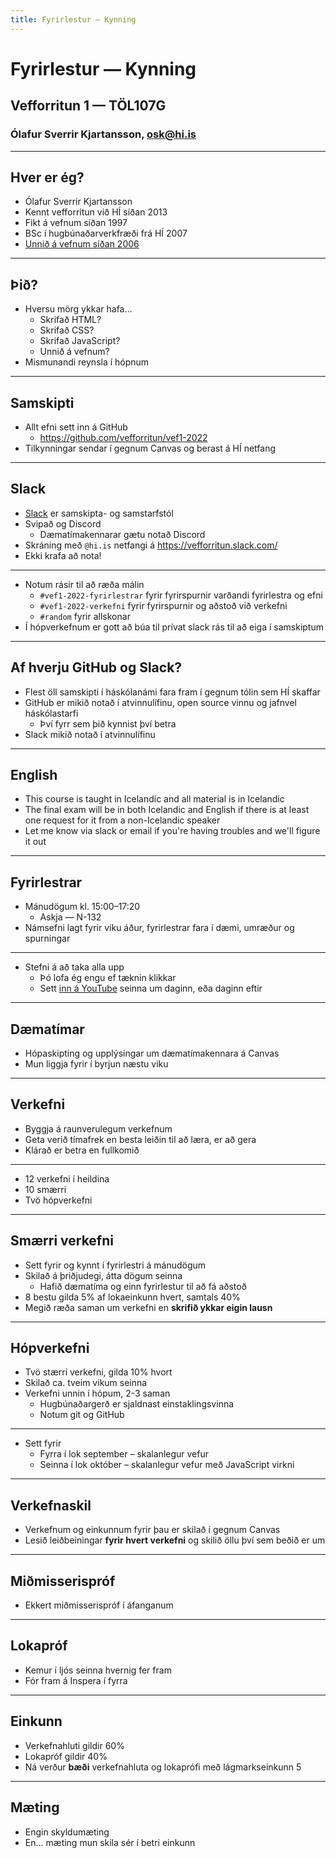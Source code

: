 ```yaml
---
title: Fyrirlestur — Kynning
---
```


# Fyrirlestur — Kynning

## Vefforritun 1 — TÖL107G

### Ólafur Sverrir Kjartansson, [osk@hi.is](mailto:osk@hi.is)

---

## Hver er ég?

* Ólafur Sverrir Kjartansson
* Kennt vefforritun við HÍ síðan 2013
* Fikt á vefnum síðan 1997
* BSc í hugbúnaðarverkfræði frá HÍ 2007
* [Unnið á vefnum síðan 2006](https://is.linkedin.com/public-profile/in/%C3%B3lafur-sverrir-kjartansson-a4a0793 "Ef þú ert forvitin..")

***

## Þið?

* Hversu mörg ykkar hafa…
  * Skrifað HTML?
  * Skrifað CSS?
  * Skrifað JavaScript?
  * Unnið á vefnum?
* Mismunandi reynsla í hópnum

---

## Samskipti

* Allt efni sett inn á GitHub
  * https://github.com/vefforritun/vef1-2022
* Tilkynningar sendar í gegnum Canvas og berast á HÍ netfang

***

## Slack

* [Slack](https://slack.com/) er samskipta- og samstarfstól
* Svipað og Discord
  * Dæmatímakennarar gætu notað Discord
* Skráning með `@hi.is` netfangi á https://vefforritun.slack.com/
* Ekki krafa að nota!

***

* Notum rásir til að ræða málin
  * `#vef1-2022-fyrirlestrar` fyrir fyrirspurnir varðandi fyrirlestra og efni
  * `#vef1-2022-verkefni` fyrir fyrirspurnir og aðstoð við verkefni
  * `#random` fyrir allskonar
* Í hópverkefnum er gott að búa til prívat slack rás til að eiga í samskiptum

***

## Af hverju GitHub og Slack?

* Flest öll samskipti í háskólanámi fara fram í gegnum tólin sem HÍ skaffar
* GitHub er mikið notað í atvinnulífinu, open source vinnu og jafnvel háskólastarfi
  * Því fyrr sem þið kynnist því betra
* Slack mikið notað í atvinnulífinu

---

## English

* This course is taught in Icelandic and all material is in Icelandic
* The final exam will be in both Icelandic and English if there is at least one request for it from a non-Icelandic speaker
* Let me know via slack or email if you're having troubles and we'll figure it out

---

## Fyrirlestrar

* Mánudögum kl. 15:00–17:20
  * Askja — N-132
* Námsefni lagt fyrir viku áður, fyrirlestrar fara í dæmi, umræður og spurningar

***

* Stefni á að taka alla upp
  * Þó lofa ég engu ef tæknin klikkar
  * Sett [inn á YouTube](https://www.youtube.com/playlist?list=PLRj-ccg8iozztWvIH3n6647KQuJgg4mpi) seinna um daginn, eða daginn eftir

---

## Dæmatímar

* Hópaskipting og upplýsingar um dæmatímakennara á Canvas
* Mun liggja fyrir í byrjun næstu viku

---

## Verkefni

* Byggja á raunverulegum verkefnum
* Geta verið tímafrek en besta leiðin til að læra, er að gera
* Klárað er betra en fullkomið

***

* 12 verkefni í heildina
* 10 smærri
* Tvö hópverkefni

***

## Smærri verkefni

* Sett fyrir og kynnt í fyrirlestri á mánudögum
* Skilað á þriðjudegi, átta dögum seinna
  * Hafið dæmatíma og einn fyrirlestur til að fá aðstoð
* 8 bestu gilda 5% af lokaeinkunn hvert, samtals 40%
* Megið ræða saman um verkefni en **skrifið ykkar eigin lausn**

***

## Hópverkefni

* Tvö stærri verkefni, gilda 10% hvort
* Skilað ca. tveim vikum seinna
* Verkefni unnin í hópum, 2-3 saman
  * Hugbúnaðargerð er sjaldnast einstaklingsvinna
  * Notum git og GitHub

***

* Sett fyrir
  * Fyrra í lok september – skalanlegur vefur
  * Seinna í lok október – skalanlegur vefur með JavaScript virkni

***

## Verkefnaskil

* Verkefnum og einkunnum fyrir þau er skilað í gegnum Canvas
* Lesið leiðbeiningar **fyrir hvert verkefni** og skilið öllu því sem beðið er um

---

## Miðmisserispróf

* Ekkert miðmisserispróf í áfanganum

---

## Lokapróf

* Kemur í ljós seinna hvernig fer fram
* Fór fram á Inspera í fyrra

---

## Einkunn

* Verkefnahluti gildir 60%
* Lokapróf gildir 40%
* Ná verður **bæði** verkefnahluta og lokaprófi með lágmarkseinkunn 5

---

## Mæting

* Engin skyldumæting
* En… mæting mun skila sér í betri einkunn
